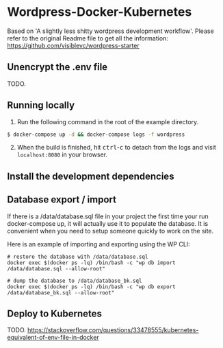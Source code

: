 # Wordpress-Docker-Kubernetes

Based on 'A slightly less shitty wordpress development workflow'. Please refer to the original Readme file to get all the information: https://github.com/visiblevc/wordpress-starter

## Unencrypt the .env file

TODO.

## Running locally

1. Run the following command in the root of the example directory.
```sh
$ docker-compose up -d && docker-compose logs -f wordpress
```

2. When the build is finished, hit <kbd>ctrl</kbd>-<kbd>c</kbd> to detach from the logs and visit `localhost:8080` in your browser.

## Install the development dependencies



## Database export / import

If there is a /data/database.sql file in your project the first time your run docker-compose up, it will actually use it to populate the database. It is convenient when you need to setup someone quickly to work on the site.

Here is an example of importing and exporting using the WP CLI:  
```
# restore the database with /data/database.sql
docker exec $(docker ps -lq) /bin/bash -c "wp db import /data/database.sql --allow-root"

# dump the database to /data/database_bk.sql
docker exec $(docker ps -lq) /bin/bash -c "wp db export /data/database_bk.sql --allow-root"
```

## Deploy to Kubernetes

TODO.
https://stackoverflow.com/questions/33478555/kubernetes-equivalent-of-env-file-in-docker

